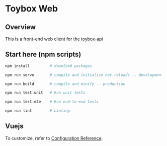 # Toybox Web

## Overview

This is a front-end web client for the [toybox-api](https://github.com/abcox/toybox-api)

## Start here (npm scripts)

```bash
npm install         # download packages

npm run serve       # compile and initialize hot-reloads -- development

npm run build       # compile and minify -- production

npm run test:unit   # Run unit tests

npm run test:e2e    # Run end-to-end tests

npm run lint        # Linting
```

## Vuejs
To customize, refer to [Configuration Reference](https://cli.vuejs.org/config/).
